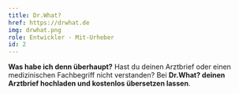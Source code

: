 ```yaml
---
title: Dr.What?
href: https://drwhat.de
img: drwhat.png
role: Entwickler · Mit-Urheber
id: 2
---
```

**Was habe ich denn überhaupt?** Hast du deinen Arztbrief oder einen medizinischen Fachbegriff nicht verstanden? Bei **Dr.What? deinen Arztbrief hochladen und kostenlos übersetzen lassen**.